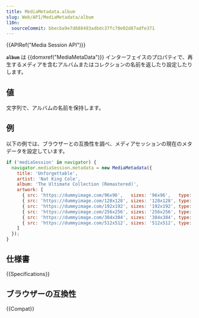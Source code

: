 ```yaml
---
title: MediaMetadata.album
slug: Web/API/MediaMetadata/album
l10n:
  sourceCommit: bbecba9e7d688493adbdc37fc70e02d87adfe371
---
```


{{APIRef("Media Session API")}}

**`album`** は {{domxref("MediaMetaData")}} インターフェイスのプロパティで、再生するメディアを含むアルバムまたはコレクションの名前を返したり設定したりします。

## 値

文字列で、アルバムの名前を保持します。

## 例

以下の例では、ブラウザーとの互換性を調べ、メディアセッションの現在のメタデータを設定しています。

```js
if ('mediaSession' in navigator) {
  navigator.mediaSession.metadata = new MediaMetadata({
    title: 'Unforgettable',
    artist: 'Nat King Cole',
    album: 'The Ultimate Collection (Remastered)',
    artwork: [
      { src: 'https://dummyimage.com/96x96',   sizes: '96x96',   type: 'image/png' },
      { src: 'https://dummyimage.com/128x128', sizes: '128x128', type: 'image/png' },
      { src: 'https://dummyimage.com/192x192', sizes: '192x192', type: 'image/png' },
      { src: 'https://dummyimage.com/256x256', sizes: '256x256', type: 'image/png' },
      { src: 'https://dummyimage.com/384x384', sizes: '384x384', type: 'image/png' },
      { src: 'https://dummyimage.com/512x512', sizes: '512x512', type: 'image/png' },
    ]
  });
}
```

## 仕様書

{{Specifications}}

## ブラウザーの互換性

{{Compat}}
